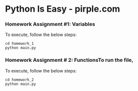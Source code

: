 # Python Is Easy - pirple.com

### Homework Assignment #1: Variables
To execute, follow the below steps:

    cd homework_1
    python main.py

### Homework Assignment # 2: FunctionsTo run the file,
To execute, follow the below steps:

    cd homework_2
    python main.py

